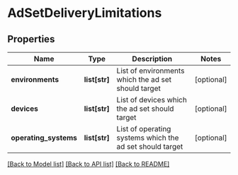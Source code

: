 # AdSetDeliveryLimitations

## Properties
Name | Type | Description | Notes
------------ | ------------- | ------------- | -------------
**environments** | **list[str]** | List of environments which the ad set should target | [optional] 
**devices** | **list[str]** | List of devices which the ad set should target | [optional] 
**operating_systems** | **list[str]** | List of operating systems which the ad set should target | [optional] 

[[Back to Model list]](../README.md#documentation-for-models) [[Back to API list]](../README.md#documentation-for-api-endpoints) [[Back to README]](../README.md)


